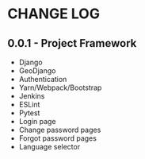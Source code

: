 # CHANGE LOG

## 0.0.1 - Project Framework

- Django
- GeoDjango
- Authentication
- Yarn/Webpack/Bootstrap
- Jenkins
- ESLint
- Pytest
- Login page
- Change password pages
- Forgot password pages
- Language selector
